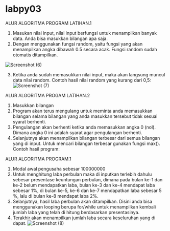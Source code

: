 # labpy03
ALUR ALGORITMA PROGRAM LATIHAN.1
1. Masukan nilai input, nilai input berfungsi untuk menampilkan banyak data. Anda bisa masukkan bilangan apa saja.
2. Dengan menggunakan fungsi random, yaitu fungsi yang akan menampilkan angka dibawah 0.5 secara acak. Fungsi random sudah otomatis ditampilkan.

![Screenshot (6)](https://user-images.githubusercontent.com/56987138/68541232-74bedb00-03cf-11ea-8141-475cc47cfb2d.png)

3. Ketika anda sudah memasukkan nilai input, maka akan langsung muncul data nilai random.
Contoh hasil nilai random yang kurang dari 0,5:
![Screenshot (7)](https://user-images.githubusercontent.com/56987138/68541291-19d9b380-03d0-11ea-90ca-38ba2ec9598b.png)

ALUR ALGORITMA PROGAM LATIHAN.2
1. Masukkan bilangan
2. Program akan terus mengulang untuk meminta anda memasukkan bilangan selama bilangan yang anda masukkan tersebut tidak sesuai syarat berhenti.
3. Pengulangan akan berhenti ketika anda memasukkan angka 0 (nol). Dimana angka 0 ini adalah syarat agar pengulangan berhenti. 
4. Selanjutnya akan menampilkan bilangan terbesar dari semua bilangan yang di input. Untuk mencari bilangan terbesar gunakan fungsi max().
Contoh hasil program:


ALUR ALGORITMA PROGRAM.1
1. Modal awal pengusaha sebesar 100000000
2. Untuk menghitung laba perbulan maka di inputkan terlebih dahulu sebesar presentase keuntungan perbulan, dimana pada bulan ke-1 dan ke-2 belum mendapatkan laba, bulan ke-3 dan ke-4 mendapat laba sebesar 1%, di bulan ke-5, ke-6 dan ke-7 mendapatkan laba sebesar 5 %, lalu di bulan ke-8 mendapat laba 2%.
3. Selanjutnya, hasil laba perbulan akan ditampilkan. Disini anda bisa menggunakan looping berupa for/while untuk menampilkan kembali jumlah laba yang telah di hitung berdasarkan presentasinya.
4. Terakhir akan menampilkan jumlah laba secara keseluruhan yang di dapat.
![Screenshot (8)](https://user-images.githubusercontent.com/56987138/68541554-6d013580-03d3-11ea-82ce-b83a8a8780f4.png)

